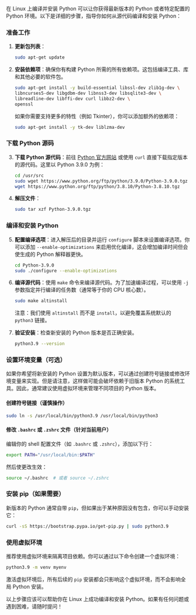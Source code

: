 在 Linux 上编译并安装 Python 可以让你获得最新版本的 Python 或者特定配置的 Python 环境。以下是详细的步骤，指导你如何从源代码编译和安装 Python：

### 准备工作

1. **更新包列表**：
   ```bash
   sudo apt-get update
   ```

2. **安装依赖项**：确保你有构建 Python 所需的所有依赖项。这包括编译工具、库和其他必要的软件包。
   ```bash
   sudo apt-get install -y build-essential libssl-dev zlib1g-dev \
   libncurses5-dev libgdbm-dev libnss3-dev libsqlite3-dev \
   libreadline-dev libffi-dev curl libbz2-dev \
   openssl
   ```

   如果你需要支持更多的特性（例如 Tkinter），你可以添加额外的依赖项：
   ```bash
   sudo apt-get install -y tk-dev liblzma-dev
   ```

### 下载 Python 源码

3. **下载 Python 源代码**：前往 [Python 官方网站](https://www.python.org/downloads/source/) 或使用 `curl` 直接下载指定版本的源代码。这里以 Python 3.9.0 为例：
   ```bash
   cd /usr/src
   sudo wget https://www.python.org/ftp/python/3.9.0/Python-3.9.0.tgz
   wget https://www.python.org/ftp/python/3.8.10/Python-3.8.10.tgz  
   ```

4. **解压文件**：
   ```bash
   sudo tar xzf Python-3.9.0.tgz
   ```

### 编译和安装 Python

5. **配置编译选项**：进入解压后的目录并运行 `configure` 脚本来设置编译选项。你可以添加 `--enable-optimizations` 来启用优化编译，这会增加编译时间但会使生成的 Python 解释器更快。
   ```bash
   cd Python-3.9.0
   sudo ./configure --enable-optimizations
   ```

6. **编译源代码**：使用 `make` 命令来编译源代码。为了加速编译过程，可以使用 `-j` 参数指定并行编译的任务数（通常等于你的 CPU 核心数）。
   ```bash
   sudo make altinstall
   ```

   注意：我们使用 `altinstall` 而不是 `install`，以避免覆盖系统默认的 `python3` 链接。

7. **验证安装**：检查新安装的 Python 版本是否正确安装。
   ```bash
   python3.9 --version
   ```

### 设置环境变量（可选）

如果你希望将新安装的 Python 设置为默认版本，可以通过创建符号链接或修改环境变量来实现。但是请注意，这样做可能会破坏依赖于旧版本 Python 的系统工具。因此，通常建议使用虚拟环境来管理不同项目的 Python 版本。

#### 创建符号链接（谨慎操作）
```bash
sudo ln -s /usr/local/bin/python3.9 /usr/local/bin/python3
```

#### 修改 `.bashrc` 或 `.zshrc` 文件（针对当前用户）
编辑你的 shell 配置文件（如 `.bashrc` 或 `.zshrc`），添加以下行：
```bash
export PATH="/usr/local/bin:$PATH"
```

然后使更改生效：
```bash
source ~/.bashrc  # 或者 source ~/.zshrc
```

### 安装 pip（如果需要）

新版本的 Python 通常自带 `pip`，但如果出于某种原因没有包含，你可以手动安装它：
```bash
curl -sS https://bootstrap.pypa.io/get-pip.py | sudo python3.9
```

### 使用虚拟环境

推荐使用虚拟环境来隔离项目依赖。你可以通过以下命令创建一个虚拟环境：
```bash
python3.9 -m venv myenv
```

激活虚拟环境后，所有后续的 `pip` 安装都会只影响这个虚拟环境，而不会影响全局 Python 安装。

以上步骤应该可以帮助你在 Linux 上成功编译和安装 Python。如果有任何问题或遇到困难，请随时提问！
